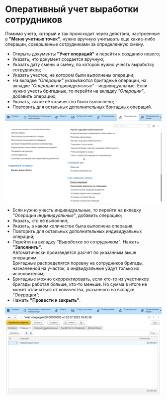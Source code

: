 # Оперативный учет выработки сотрудников

Помимо учета, который и так происходит через действия, настроенные в
**"Меню учетных точек"**, нужно вручную учитывать еще какие-либо операции,
совершенные сотрудниками за определенную смену.

-   Открыть документы **"Учет операций"** и перейти к созданию нового;     
-   Указать, что документ создается вручную;
-   Указать дату смены и смену, по которой нужно учесть выработку
    сотрудников; 
-   Указать участок, на котором были выполнены операции;
-   На вкладке *"Операции"* указываются бригадные операции, на вкладке
    *"Операции индивидуальные"* - индивидуальные. Если нужно учесть
    бригадные, то перейти на вкладку *"Операции"*, добавить операцию;  
-   Указать, какое её количество было выполнено;
-   Повторить для остальных дополнительных бригадных операций.

![](AccountingOfPiecework.assets/1.gif)

-   Если нужно учесть индивидуальные, то перейти на вкладку *"Операции индивидуальные"*, добавить операцию;
-   Указать, кто её выполнил; 
-   Указать, в каком количестве была выполнена операция; 
-   Повторить для остальных дополнительных индивидуальных операций;
-   Перейти на вкладку *"Выработка по сотрудникам"*. Нажать **"Заполнить"**.  
    Автоматически произведется расчет по указанным выше операциям.  
    Бригадные распределятся поровну на сотрудников бригады, назначенной
    на участок, а индвидуальные уйдут только их исполнителям;
-   Бригадные можно скорректировать, если кто-то из участников бригады
    работал больше, кто-то меньше. Но сумма в итоге не может отличаться
    от количества, указанного на вкладке *"Операции"*;
-   Нажать **"Провести и закрыть"**.

![](AccountingOfPiecework.assets/2.gif)